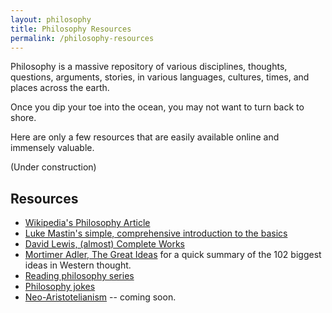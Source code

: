 ```yaml
---
layout: philosophy
title: Philosophy Resources
permalink: /philosophy-resources
---
```


Philosophy is a massive repository of various disciplines, thoughts, questions, arguments, stories, in various languages, cultures, times, and places across the earth. 

Once you dip your toe into the ocean, you may not want to turn back to shore. 

Here are only a few resources that are easily available online and immensely valuable. 

(Under construction)

## Resources
* [Wikipedia's Philosophy Article](https://en.wikipedia.org/wiki/Philosophy)
* [Luke Mastin's simple, comprehensive introduction to the basics](http://www.philosophybasics.com/general.html)
* [David Lewis, (almost) Complete Works](http://www.andrewmbailey.com/dkl/)
* [Mortimer Adler, The Great Ideas](http://www.thegreatideas.org/greatideas1.html) for a quick summary of the 102 biggest ideas in Western thought. 
* [Reading philosophy series](http://www.wiley.com/WileyCDA/Section/id-404050.html)
* [Philosophy jokes](http://consc.net/phil-humor.html)
* [Neo-Aristotelianism](/aristotle) -- coming soon.
